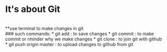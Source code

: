 # It's about Git
<br/>
**use terminal to make changes in git
<br/>
### such commands:
* git add : to save changes 
* git commit : to make commit or rminder why we make changes
* git clone : to join git with github
* git push origin master : to upload changes to github from git


<br/>
